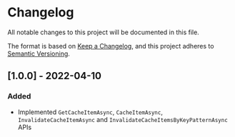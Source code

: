 ﻿# Changelog

All notable changes to this project will be documented in this file.

The format is based on [Keep a Changelog](https://keepachangelog.com/en/1.0.0/),
and this project adheres to [Semantic Versioning](https://semver.org/spec/v2.0.0.html).

## [1.0.0] - 2022-04-10

### Added

- Implemented `GetCacheItemAsync`, `CacheItemAsync`, `InvalidateCacheItemAsync` and `InvalidateCacheItemsByKeyPatternAsync` APIs
